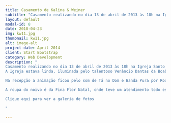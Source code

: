 ```yaml
---
title: Casamento de Kalina & Weiner
subtitle: "Casamento realizando no dia 13 de abril de 2013 às 18h na Igreja Santo Agostinho..."
layout: default
modal-id: 8
date: 2018-04-23
img: kw11.jpg
thumbnail: kw11.jpg
alt: image-alt
project-date: April 2014
client: Start Bootstrap
category: Web Development
description: "
Casamento realizando no dia 13 de abril de 2013 às 18h na Igreja Santo Agostinho, ministrado por Monsenhor Lucas e Recepção no Rv Versailles Tirol.
A Igreja estava linda, iluminada pelo talentoso Venâncio Dantas da Boabá Iluminações e Decorada por Fernando do próprio Versailles. A noiva tradicional, escolheu flores nobres para abrilhantar a sua festa. Kalina se produziu pelas mágicas mãos de Lirêda Coiffeur, onde ficou simplesmente belíssima. Ainda na Igreja, os noivos, familiares e convidados se encantaram ao som do Harmonium Natal.<br><br>

Na recepção a animação ficou pelo som de Tá no Dom e Banda Pura por Rodrigo Lira. Bolo de Teresa Neumann Guanabara que encantou a todos que entrava na festa, doces, chocolates e bem casados de Ana&Cláudia doces finos. Vestida de Valeria Gurgel, Kalina encantava um a um com sua beleza.<br><br>

A roupa do noivo é da Fina Flor Natal, onde teve um atendimento todo especial. Todos os padrinhos receberam gravatas da Sant’Apolinare onde deu todo o charme no cortejo do casamento. O buffet foi do Versailles Recepções, onde todos os convidados se serviram a vontade e saboriaram um dos melhores buffet da cidade. Fotos de Sergio Luiz Fotografias e Filmagem de Evangelista. Tudo isso ministrado pela ATiva Assessoria E Cerimonial que permaneceu até o final da festa, deixando os noivos e pais dos noivos despreocupados com qualquer coisa!<br><br>

Clique aqui para ver a galeria de fotos

"

---
```

